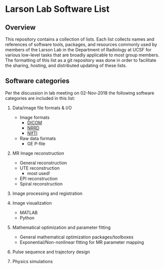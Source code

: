 # Larson Lab Software List

## Overview

This repository contains a collection of lists. Each list collects names and references of software tools, packages, and resources commonly used by members of the Larson Lab in the Department of Radiology at UCSF for various low-level tasks that are broadly applicable to most group members. The formatting of this list as a git repository was done in order to facilitate the sharing, hosting, and distributed updating of these lists.

## Software categories

Per the discussion in lab meeting on 02-Nov-2018 the following software categories are included in this list:

1. Data/image file formats & I/O
   * Image formats
	 * [DICOM](https://www.dicomstandard.org/)
	 * [NRRD](http://teem.sourceforge.net/nrrd/index.html)
	 * [NIfTI](https://nifti.nimh.nih.gov/)
   * Raw data formats
	 * GE P-file
	 
2. MR Image reconstruction
   * General reconstruction
   * UTE reconstruction
	 * most used!
   * EPI reconstruction
   * Spiral reconstruction

3. Image processing and registration

4. Image visualization
   * MATLAB
   * Python

5. Mathematical optimization and parameter fitting
   * General mathematical optimization packages/toolboxes
   * Exponential/Non-nonlinear fitting for MR parameter mapping

6. Pulse sequence and trajectory design

7. Physics simulations
